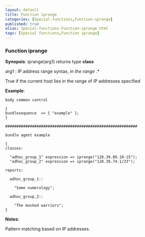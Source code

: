 ```yaml
---
layout: default
title: Function iprange
categories: [Special-functions,Function-iprange]
published: true
alias: Special-functions-Function-iprange.html
tags: [Special functions,Function iprange]
---
```


### Function iprange

**Synopsis**: iprange(arg1) returns type **class**

  
 *arg1* : IP address range syntax, *in the range* .\*   

True if the current host lies in the range of IP addresses specified

**Example**:  
   

```cf3
body common control

{
bundlesequence  => { "example" };
}

###########################################################

bundle agent example

{     
classes:

  "adhoc_group_1" expression => iprange("128.39.89.10-15");
  "adhoc_group_2" expression => iprange("128.39.74.1/23");

reports:

  adhoc_group_1::

    "Some numerology";

  adhoc_group_2::

    "The masked warriors";
}
```

**Notes**:  
   

Pattern matching based on IP addresses.
